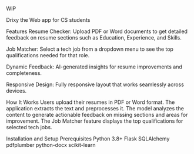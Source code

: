 WIP

Drixy the Web app for CS students


Features
Resume Checker: Upload PDF or Word documents to get detailed feedback on resume sections such as Education, Experience, and Skills.

Job Matcher: Select a tech job from a dropdown menu to see the top qualifications needed for that role.

Dynamic Feedback: AI-generated insights for resume improvements and completeness.

Responsive Design: Fully responsive layout that works seamlessly across devices.


How It Works
Users upload their resumes in PDF or Word format.
The application extracts the text and preprocesses it.
The model analyzes the content to generate actionable feedback on missing sections and areas for improvement.
The Job Matcher feature displays the top qualifications for selected tech jobs.


Installation and Setup
Prerequisites
Python 3.8+
Flask
SQLAlchemy
pdfplumber
python-docx
scikit-learn
